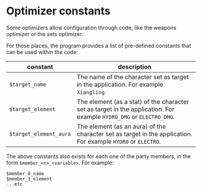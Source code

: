 # Optimizer constants
Some optimizers allow configuration through code, like the weapons
optimizer or the sets optimizer.

For those places, the program provides a list of pre-defined constants
that can be used within the code:

constant | description
---------|------------
`$target_name` | The name of the character set as target in the application. For example `Xiangling`.
`$target_element` | The element (as a stat) of the character set as target in the application. For example `HYDRO_DMG` or `ELECTRO_DMG`.
`$target_element_aura` | The element (as an aura) of the character set as target in the application. For example `HYDRO` or `ELECTRO`.

The above constants also exists for each one of the party members, in the form `$member_<n>_<variable>`. For example:
```
$member_0_name
$member_3_element
...etc
```